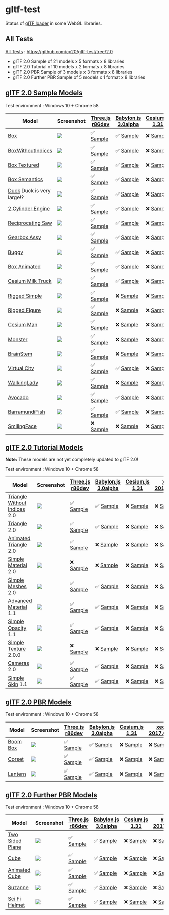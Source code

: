 # gltf-test

Status of [glTF loader](https://github.com/KhronosGroup/glTF#webgl-engines) in some WebGL libraries.

## All Tests

[All Tests]( https://cdn.rawgit.com/cx20/gltf-test/6d07bc3e2ba3a545c186029aae483be7dfcf31e2/index.html ) : https://github.com/cx20/gltf-test/tree/2.0
- glTF 2.0 Sample of 21 models x 5 formats x 8 libraries
- glTF 2.0 Tutorial of 10 models x 2 formats x 8 libraries
- glTF 2.0 PBR Sample of 3 models x 3 formats x 8 libraries
- glTF 2.0 Further PBR Sample of 5 models x 1 format x 8 libraries

## [glTF 2.0 Sample Models](https://github.com/lasalvavida/glTF-Sample-Models/tree/2.0/2.0)

Test environment : Windows 10 + Chrome 58

|Model                                               |Screenshot                                                    |[Three.js r86dev](https://github.com/mrdoob/three.js/tree/dev/examples/js/loaders/GLTF2Loader.js)                                                                           |[Babylon.js 3.0alpha](https://github.com/BabylonJS/Babylon.js/tree/master/loaders/src/glTF)                                                                                                     |[Cesium.js 1.31](https://github.com/AnalyticalGraphicsInc/cesium/)                                                                                             |[xeogl 2017.04.24](https://github.com/xeolabs/xeogl/tree/master/src/models/gltf)                                                                                             |[GLBoost r2dev](https://github.com/emadurandal/GLBoost/blob/master/src/js/middle_level/loader/GLTFLoader.js)                                                                     |[Grimoire.js 2017.04.27](https://github.com/GrimoireGL/grimoirejs-gltf)                                                                                                             |
|----------------------------------------------------|--------------------------------------------------------------|----------------------------------------------------------------------------------------------------------------------------------------------------------------------------|------------------------------------------------------------------------------------------------------------------------------------------------------------------------------------------------|---------------------------------------------------------------------------------------------------------------------------------------------------------------|-----------------------------------------------------------------------------------------------------------------------------------------------------------------------------|---------------------------------------------------------------------------------------------------------------------------------------------------------------------------------|------------------------------------------------------------------------------------------------------------------------------------------------------------------------------------|
|[Box](sampleModels/Box)                             |![](sampleModels/Box/screenshot/screenshot.png)               |:white_check_mark: [Sample](https://cdn.rawgit.com/cx20/gltf-test/6d07bc3e2ba3a545c186029aae483be7dfcf31e2/examples/threejs/index.html?model=Box&scale=1)                   |:white_check_mark: [Sample](https://cdn.rawgit.com/cx20/gltf-test/6d07bc3e2ba3a545c186029aae483be7dfcf31e2/examples/babylonjs/index.html?model=Box&scale=1)                                     |:x: [Sample](https://cdn.rawgit.com/cx20/gltf-test/6d07bc3e2ba3a545c186029aae483be7dfcf31e2/examples/cesium/index.html?model=Box)               |:x: [Sample](https://cdn.rawgit.com/cx20/gltf-test/6d07bc3e2ba3a545c186029aae483be7dfcf31e2/examples/xeogl/index.html?model=Box&scale=1)                                                    |:x: [Sample](https://cdn.rawgit.com/cx20/gltf-test/6d07bc3e2ba3a545c186029aae483be7dfcf31e2/examples/glboost/index.html?model=Box&scale=1)                                       |:x: [Sample](https://cdn.rawgit.com/cx20/gltf-test/6d07bc3e2ba3a545c186029aae483be7dfcf31e2/examples/grimoiregl/index.html?model=Box&scale=1)                                       |
|[BoxWithoutIndices](sampleModels/BoxWithoutIndices) |![](sampleModels/BoxWithoutIndices/screenshot/screenshot.png) |:white_check_mark: [Sample](https://cdn.rawgit.com/cx20/gltf-test/6d07bc3e2ba3a545c186029aae483be7dfcf31e2/examples/threejs/index.html?model=BoxWithoutIndices&scale=1)     |:white_check_mark: [Sample](https://cdn.rawgit.com/cx20/gltf-test/6d07bc3e2ba3a545c186029aae483be7dfcf31e2/examples/babylonjs/index.html?model=BoxWithoutIndices&scale=1)                       |:x: [Sample](https://cdn.rawgit.com/cx20/gltf-test/6d07bc3e2ba3a545c186029aae483be7dfcf31e2/examples/cesium/index.html?model=BoxWithoutIndices) |:x: [Sample](https://cdn.rawgit.com/cx20/gltf-test/6d07bc3e2ba3a545c186029aae483be7dfcf31e2/examples/xeogl/index.html?model=BoxWithoutIndices&scale=1)                                      |:x: [Sample](https://cdn.rawgit.com/cx20/gltf-test/6d07bc3e2ba3a545c186029aae483be7dfcf31e2/examples/glboost/index.html?model=BoxWithoutIndices&scale=1)                         |:x: [Sample](https://cdn.rawgit.com/cx20/gltf-test/6d07bc3e2ba3a545c186029aae483be7dfcf31e2/examples/grimoiregl/index.html?model=BoxWithoutIndices&scale=1)                         |
|[Box Textured](sampleModels/BoxTextured)            |![](sampleModels/BoxTextured/screenshot/screenshot.png)       |:white_check_mark: [Sample](https://cdn.rawgit.com/cx20/gltf-test/6d07bc3e2ba3a545c186029aae483be7dfcf31e2/examples/threejs/index.html?model=BoxTextured&scale=1)           |:white_check_mark: [Sample](https://cdn.rawgit.com/cx20/gltf-test/6d07bc3e2ba3a545c186029aae483be7dfcf31e2/examples/babylonjs/index.html?model=BoxTextured&scale=1)                             |:x: [Sample](https://cdn.rawgit.com/cx20/gltf-test/6d07bc3e2ba3a545c186029aae483be7dfcf31e2/examples/cesium/index.html?model=BoxTextured)       |:x: [Sample](https://cdn.rawgit.com/cx20/gltf-test/6d07bc3e2ba3a545c186029aae483be7dfcf31e2/examples/xeogl/index.html?model=BoxTextured&scale=1)                                            |:x: [Sample](https://cdn.rawgit.com/cx20/gltf-test/6d07bc3e2ba3a545c186029aae483be7dfcf31e2/examples/glboost/index.html?model=BoxTextured&scale=1)                               |:white_check_mark: [Sample](https://cdn.rawgit.com/cx20/gltf-test/6d07bc3e2ba3a545c186029aae483be7dfcf31e2/examples/grimoiregl/index.html?model=BoxTextured&scale=1)                |
|[Box Semantics](sampleModels/BoxSemantics)          |![](sampleModels/BoxSemantics/screenshot/screenshot.png)      |:white_check_mark: [Sample](https://cdn.rawgit.com/cx20/gltf-test/6d07bc3e2ba3a545c186029aae483be7dfcf31e2/examples/threejs/index.html?model=BoxSemantics&scale=1)          |:white_check_mark: [Sample](https://cdn.rawgit.com/cx20/gltf-test/6d07bc3e2ba3a545c186029aae483be7dfcf31e2/examples/babylonjs/index.html?model=BoxSemantics&scale=1)                            |:x: [Sample](https://cdn.rawgit.com/cx20/gltf-test/6d07bc3e2ba3a545c186029aae483be7dfcf31e2/examples/cesium/index.html?model=BoxSemantics)      |:x: [Sample](https://cdn.rawgit.com/cx20/gltf-test/6d07bc3e2ba3a545c186029aae483be7dfcf31e2/examples/xeogl/index.html?model=BoxSemantics&scale=1)                                           |:x: [Sample](https://cdn.rawgit.com/cx20/gltf-test/6d07bc3e2ba3a545c186029aae483be7dfcf31e2/examples/glboost/index.html?model=BoxSemantics&scale=1)                              |:white_check_mark: [Sample](https://cdn.rawgit.com/cx20/gltf-test/6d07bc3e2ba3a545c186029aae483be7dfcf31e2/examples/grimoiregl/index.html?model=BoxSemantics&scale=1)               |
|[Duck](sampleModels/Duck) Duck is very large!?      |![](sampleModels/Duck/screenshot/screenshot.png)              |:white_check_mark: [Sample](https://cdn.rawgit.com/cx20/gltf-test/6d07bc3e2ba3a545c186029aae483be7dfcf31e2/examples/threejs/index.html?model=Duck&scale=1)                  |:white_check_mark: [Sample](https://cdn.rawgit.com/cx20/gltf-test/6d07bc3e2ba3a545c186029aae483be7dfcf31e2/examples/babylonjs/index.html?model=Duck&scale=1)                                    |:x: [Sample](https://cdn.rawgit.com/cx20/gltf-test/6d07bc3e2ba3a545c186029aae483be7dfcf31e2/examples/cesium/index.html?model=Duck)              |:x: [Sample](https://cdn.rawgit.com/cx20/gltf-test/6d07bc3e2ba3a545c186029aae483be7dfcf31e2/examples/xeogl/index.html?model=Duck&scale=1)                                                   |:x: [Sample](https://cdn.rawgit.com/cx20/gltf-test/6d07bc3e2ba3a545c186029aae483be7dfcf31e2/examples/glboost/index.html?model=Duck&scale=1)                                      |:white_check_mark: [Sample](https://cdn.rawgit.com/cx20/gltf-test/6d07bc3e2ba3a545c186029aae483be7dfcf31e2/examples/grimoiregl/index.html?model=Duck&scale=1)                       |
|[2 Cylinder Engine](sampleModels/2CylinderEngine)   |![](sampleModels/2CylinderEngine/screenshot/screenshot.png)   |:white_check_mark: [Sample](https://cdn.rawgit.com/cx20/gltf-test/6d07bc3e2ba3a545c186029aae483be7dfcf31e2/examples/threejs/index.html?model=2CylinderEngine&scale=0.005)   |:white_check_mark: [Sample](https://cdn.rawgit.com/cx20/gltf-test/6d07bc3e2ba3a545c186029aae483be7dfcf31e2/examples/babylonjs/index.html?model=2CylinderEngine&scale=0.005)                     |:x: [Sample](https://cdn.rawgit.com/cx20/gltf-test/6d07bc3e2ba3a545c186029aae483be7dfcf31e2/examples/cesium/index.html?model=2CylinderEngine)   |:x: [Sample](https://cdn.rawgit.com/cx20/gltf-test/6d07bc3e2ba3a545c186029aae483be7dfcf31e2/examples/xeogl/index.html?model=2CylinderEngine&scale=0.005)                                    |:x: [Sample](https://cdn.rawgit.com/cx20/gltf-test/6d07bc3e2ba3a545c186029aae483be7dfcf31e2/examples/glboost/index.html?model=2CylinderEngine&scale=0.005)                       |:x: [Sample](https://cdn.rawgit.com/cx20/gltf-test/6d07bc3e2ba3a545c186029aae483be7dfcf31e2/examples/grimoiregl/index.html?model=2CylinderEngine&scale=0.005)                       |
|[Reciprocating Saw](sampleModels/ReciprocatingSaw)  |![](sampleModels/ReciprocatingSaw/screenshot/screenshot.png)  |:white_check_mark: [Sample](https://cdn.rawgit.com/cx20/gltf-test/6d07bc3e2ba3a545c186029aae483be7dfcf31e2/examples/threejs/index.html?model=ReciprocatingSaw&scale=0.01)   |:white_check_mark: [Sample](https://cdn.rawgit.com/cx20/gltf-test/6d07bc3e2ba3a545c186029aae483be7dfcf31e2/examples/babylonjs/index.html?model=ReciprocatingSaw&scale=0.01)                     |:x: [Sample](https://cdn.rawgit.com/cx20/gltf-test/6d07bc3e2ba3a545c186029aae483be7dfcf31e2/examples/cesium/index.html?model=ReciprocatingSaw)  |:x: [Sample](https://cdn.rawgit.com/cx20/gltf-test/6d07bc3e2ba3a545c186029aae483be7dfcf31e2/examples/xeogl/index.html?model=ReciprocatingSaw&scale=0.01)                                    |:x: [Sample](https://cdn.rawgit.com/cx20/gltf-test/6d07bc3e2ba3a545c186029aae483be7dfcf31e2/examples/glboost/index.html?model=ReciprocatingSaw&scale=0.01)                       |:x: [Sample](https://cdn.rawgit.com/cx20/gltf-test/6d07bc3e2ba3a545c186029aae483be7dfcf31e2/examples/grimoiregl/index.html?model=ReciprocatingSaw&scale=0.01)                       |
|[Gearbox Assy](sampleModels/GearboxAssy)            |![](sampleModels/GearboxAssy/screenshot/screenshot.png)       |:white_check_mark: [Sample](https://cdn.rawgit.com/cx20/gltf-test/6d07bc3e2ba3a545c186029aae483be7dfcf31e2/examples/threejs/index.html?model=GearboxAssy&scale=1)           |:white_check_mark: [Sample](https://cdn.rawgit.com/cx20/gltf-test/6d07bc3e2ba3a545c186029aae483be7dfcf31e2/examples/babylonjs/index.html?model=GearboxAssy&scale=1)                             |:x: [Sample](https://cdn.rawgit.com/cx20/gltf-test/6d07bc3e2ba3a545c186029aae483be7dfcf31e2/examples/cesium/index.html?model=GearboxAssy)       |:x: [Sample](https://cdn.rawgit.com/cx20/gltf-test/6d07bc3e2ba3a545c186029aae483be7dfcf31e2/examples/xeogl/index.html?model=GearboxAssy&scale=1)                                            |:x: [Sample](https://cdn.rawgit.com/cx20/gltf-test/6d07bc3e2ba3a545c186029aae483be7dfcf31e2/examples/glboost/index.html?model=GearboxAssy&scale=1)                               |:x: [Sample](https://cdn.rawgit.com/cx20/gltf-test/6d07bc3e2ba3a545c186029aae483be7dfcf31e2/examples/grimoiregl/index.html?model=GearboxAssy&scale=1)                               |
|[Buggy](sampleModels/Buggy)                         |![](sampleModels/Buggy/screenshot/screenshot.png)             |:white_check_mark: [Sample](https://cdn.rawgit.com/cx20/gltf-test/6d07bc3e2ba3a545c186029aae483be7dfcf31e2/examples/threejs/index.html?model=Buggy&scale=0.02)              |:white_check_mark: [Sample](https://cdn.rawgit.com/cx20/gltf-test/6d07bc3e2ba3a545c186029aae483be7dfcf31e2/examples/babylonjs/index.html?model=Buggy&scale=0.02)                                |:x: [Sample](https://cdn.rawgit.com/cx20/gltf-test/6d07bc3e2ba3a545c186029aae483be7dfcf31e2/examples/cesium/index.html?model=Buggy)             |:x: [Sample](https://cdn.rawgit.com/cx20/gltf-test/6d07bc3e2ba3a545c186029aae483be7dfcf31e2/examples/xeogl/index.html?model=Buggy&scale=0.02)                                               |:x: [Sample](https://cdn.rawgit.com/cx20/gltf-test/6d07bc3e2ba3a545c186029aae483be7dfcf31e2/examples/glboost/index.html?model=Buggy&scale=0.02)                                  |:x: [Sample](https://cdn.rawgit.com/cx20/gltf-test/6d07bc3e2ba3a545c186029aae483be7dfcf31e2/examples/grimoiregl/index.html?model=Buggy&scale=0.02)                                  |
|[Box Animated](sampleModels/BoxAnimated)            |![](sampleModels/BoxAnimated/screenshot/screenshot.gif)       |:white_check_mark: [Sample](https://cdn.rawgit.com/cx20/gltf-test/6d07bc3e2ba3a545c186029aae483be7dfcf31e2/examples/threejs/index.html?model=BoxAnimated&scale=0.5)         |:white_check_mark: [Sample](https://cdn.rawgit.com/cx20/gltf-test/6d07bc3e2ba3a545c186029aae483be7dfcf31e2/examples/babylonjs/index.html?model=BoxAnimated&scale=0.5)                           |:x: [Sample](https://cdn.rawgit.com/cx20/gltf-test/6d07bc3e2ba3a545c186029aae483be7dfcf31e2/examples/cesium/index.html?model=BoxAnimated)                      |:x: [Sample](https://cdn.rawgit.com/cx20/gltf-test/6d07bc3e2ba3a545c186029aae483be7dfcf31e2/examples/xeogl/index.html?model=BoxAnimated&scale=0.5)                           |:x: [Sample](https://cdn.rawgit.com/cx20/gltf-test/6d07bc3e2ba3a545c186029aae483be7dfcf31e2/examples/glboost/index.html?model=BoxAnimated&scale=0.5)                             |:x: [Sample](https://cdn.rawgit.com/cx20/gltf-test/6d07bc3e2ba3a545c186029aae483be7dfcf31e2/examples/grimoiregl/index.html?model=BoxAnimated&scale=0.5)                             |
|[Cesium Milk Truck](sampleModels/CesiumMilkTruck)   |![](sampleModels/CesiumMilkTruck/screenshot/screenshot.gif)   |:white_check_mark: [Sample](https://cdn.rawgit.com/cx20/gltf-test/6d07bc3e2ba3a545c186029aae483be7dfcf31e2/examples/threejs/index.html?model=CesiumMilkTruck&scale=0.5)     |:white_check_mark: [Sample](https://cdn.rawgit.com/cx20/gltf-test/6d07bc3e2ba3a545c186029aae483be7dfcf31e2/examples/babylonjs/index.html?model=CesiumMilkTruck&scale=0.5)                       |:x: [Sample](https://cdn.rawgit.com/cx20/gltf-test/6d07bc3e2ba3a545c186029aae483be7dfcf31e2/examples/cesium/index.html?model=CesiumMilkTruck)                  |:x: [Sample](https://cdn.rawgit.com/cx20/gltf-test/6d07bc3e2ba3a545c186029aae483be7dfcf31e2/examples/xeogl/index.html?model=CesiumMilkTruck&scale=0.5)                       |:x: [Sample](https://cdn.rawgit.com/cx20/gltf-test/6d07bc3e2ba3a545c186029aae483be7dfcf31e2/examples/glboost/index.html?model=CesiumMilkTruck&scale=0.5)                         |:x: [Sample](https://cdn.rawgit.com/cx20/gltf-test/6d07bc3e2ba3a545c186029aae483be7dfcf31e2/examples/grimoiregl/index.html?model=CesiumMilkTruck&scale=0.5)                         |
|[Rigged Simple](sampleModels/RiggedSimple)          |![](sampleModels/RiggedSimple/screenshot/screenshot.gif)      |:white_check_mark: [Sample](https://cdn.rawgit.com/cx20/gltf-test/6d07bc3e2ba3a545c186029aae483be7dfcf31e2/examples/threejs/index.html?model=RiggedSimple&scale=0.2)        |:x: [Sample](https://cdn.rawgit.com/cx20/gltf-test/6d07bc3e2ba3a545c186029aae483be7dfcf31e2/examples/babylonjs/index.html?model=RiggedSimple&scale=0.2)                                         |:x: [Sample](https://cdn.rawgit.com/cx20/gltf-test/6d07bc3e2ba3a545c186029aae483be7dfcf31e2/examples/cesium/index.html?model=RiggedSimple)                     |:x: [Sample](https://cdn.rawgit.com/cx20/gltf-test/6d07bc3e2ba3a545c186029aae483be7dfcf31e2/examples/xeogl/index.html?model=RiggedSimple&scale=0.2)                          |:x: [Sample](https://cdn.rawgit.com/cx20/gltf-test/6d07bc3e2ba3a545c186029aae483be7dfcf31e2/examples/glboost/index.html?model=RiggedSimple&scale=0.2)                            |:x: [Sample](https://cdn.rawgit.com/cx20/gltf-test/6d07bc3e2ba3a545c186029aae483be7dfcf31e2/examples/grimoiregl/index.html?model=RiggedSimple&scale=0.2)                            |
|[Rigged Figure](sampleModels/RiggedFigure)          |![](sampleModels/RiggedFigure/screenshot/screenshot.gif)      |:white_check_mark: [Sample](https://cdn.rawgit.com/cx20/gltf-test/6d07bc3e2ba3a545c186029aae483be7dfcf31e2/examples/threejs/index.html?model=RiggedFigure&scale=1)          |:x: [Sample](https://cdn.rawgit.com/cx20/gltf-test/6d07bc3e2ba3a545c186029aae483be7dfcf31e2/examples/babylonjs/index.html?model=RiggedFigure&scale=1)                                           |:x: [Sample](https://cdn.rawgit.com/cx20/gltf-test/6d07bc3e2ba3a545c186029aae483be7dfcf31e2/examples/cesium/index.html?model=RiggedFigure)                     |:x: [Sample](https://cdn.rawgit.com/cx20/gltf-test/6d07bc3e2ba3a545c186029aae483be7dfcf31e2/examples/xeogl/index.html?model=RiggedFigure&scale=1)                            |:x: [Sample](https://cdn.rawgit.com/cx20/gltf-test/6d07bc3e2ba3a545c186029aae483be7dfcf31e2/examples/glboost/index.html?model=RiggedFigure&scale=1)                              |:x: [Sample](https://cdn.rawgit.com/cx20/gltf-test/6d07bc3e2ba3a545c186029aae483be7dfcf31e2/examples/grimoiregl/index.html?model=RiggedFigure&scale=1)                              |
|[Cesium Man](sampleModels/CesiumMan)                |![](sampleModels/CesiumMan/screenshot/screenshot.gif)         |:white_check_mark: [Sample](https://cdn.rawgit.com/cx20/gltf-test/6d07bc3e2ba3a545c186029aae483be7dfcf31e2/examples/threejs/index.html?model=CesiumMan&scale=1)             |:x: [Sample](https://cdn.rawgit.com/cx20/gltf-test/6d07bc3e2ba3a545c186029aae483be7dfcf31e2/examples/babylonjs/index.html?model=CesiumMan&scale=1)                                              |:x: [Sample](https://cdn.rawgit.com/cx20/gltf-test/6d07bc3e2ba3a545c186029aae483be7dfcf31e2/examples/cesium/index.html?model=CesiumMan)                        |:x: [Sample](https://cdn.rawgit.com/cx20/gltf-test/6d07bc3e2ba3a545c186029aae483be7dfcf31e2/examples/xeogl/index.html?model=CesiumMan&scale=1)                               |:x: [Sample](https://cdn.rawgit.com/cx20/gltf-test/6d07bc3e2ba3a545c186029aae483be7dfcf31e2/examples/glboost/index.html?model=CesiumMan&scale=1)                                 |:x: [Sample](https://cdn.rawgit.com/cx20/gltf-test/6d07bc3e2ba3a545c186029aae483be7dfcf31e2/examples/grimoiregl/index.html?model=CesiumMan&scale=1)                                 |
|[Monster](sampleModels/Monster)                     |![](sampleModels/Monster/screenshot/screenshot.gif)           |:white_check_mark: [Sample](https://cdn.rawgit.com/cx20/gltf-test/6d07bc3e2ba3a545c186029aae483be7dfcf31e2/examples/threejs/index.html?model=Monster&scale=0.05)            |:x: [Sample](https://cdn.rawgit.com/cx20/gltf-test/6d07bc3e2ba3a545c186029aae483be7dfcf31e2/examples/babylonjs/index.html?model=Monster&scale=0.05)                                             |:x: [Sample](https://cdn.rawgit.com/cx20/gltf-test/6d07bc3e2ba3a545c186029aae483be7dfcf31e2/examples/cesium/index.html?model=Monster)                          |:x: [Sample](https://cdn.rawgit.com/cx20/gltf-test/6d07bc3e2ba3a545c186029aae483be7dfcf31e2/examples/xeogl/index.html?model=Monster&scale=0.05)                              |:x: [Sample](https://cdn.rawgit.com/cx20/gltf-test/6d07bc3e2ba3a545c186029aae483be7dfcf31e2/examples/glboost/index.html?model=Monster&scale=0.05)                                |:x: [Sample](https://cdn.rawgit.com/cx20/gltf-test/6d07bc3e2ba3a545c186029aae483be7dfcf31e2/examples/grimoiregl/index.html?model=Monster&scale=0.05)                                |
|[BrainStem](sampleModels/BrainStem)                 |![](sampleModels/BrainStem/screenshot/screenshot.gif)         |:white_check_mark: [Sample](https://cdn.rawgit.com/cx20/gltf-test/6d07bc3e2ba3a545c186029aae483be7dfcf31e2/examples/threejs/index.html?model=BrainStem&scale=1)             |:x: [Sample](https://cdn.rawgit.com/cx20/gltf-test/6d07bc3e2ba3a545c186029aae483be7dfcf31e2/examples/babylonjs/index.html?model=BrainStem&scale=1)                                              |:x: [Sample](https://cdn.rawgit.com/cx20/gltf-test/6d07bc3e2ba3a545c186029aae483be7dfcf31e2/examples/cesium/index.html?model=BrainStem)                        |:x: [Sample](https://cdn.rawgit.com/cx20/gltf-test/6d07bc3e2ba3a545c186029aae483be7dfcf31e2/examples/xeogl/index.html?model=BrainStem&scale=1)                               |:x: [Sample](https://cdn.rawgit.com/cx20/gltf-test/6d07bc3e2ba3a545c186029aae483be7dfcf31e2/examples/glboost/index.html?model=BrainStem&scale=1)                                 |:x: [Sample](https://cdn.rawgit.com/cx20/gltf-test/6d07bc3e2ba3a545c186029aae483be7dfcf31e2/examples/grimoiregl/index.html?model=BrainStem&scale=1)                                 |
|[Virtual City](sampleModels/VC)                     |![](sampleModels/VC/screenshot/screenshot.gif)                |:white_check_mark: [Sample](https://cdn.rawgit.com/cx20/gltf-test/6d07bc3e2ba3a545c186029aae483be7dfcf31e2/examples/threejs/index.html?model=VC&scale=0.2)                  |:white_check_mark: [Sample](https://cdn.rawgit.com/cx20/gltf-test/6d07bc3e2ba3a545c186029aae483be7dfcf31e2/examples/babylonjs/index.html?model=VC&scale=0.2)                                    |:x: [Sample](https://cdn.rawgit.com/cx20/gltf-test/6d07bc3e2ba3a545c186029aae483be7dfcf31e2/examples/cesium/index.html?model=VC)                               |:x: [Sample](https://cdn.rawgit.com/cx20/gltf-test/6d07bc3e2ba3a545c186029aae483be7dfcf31e2/examples/xeogl/index.html?model=VC&scale=0.2)                                    |:x: [Sample](https://cdn.rawgit.com/cx20/gltf-test/6d07bc3e2ba3a545c186029aae483be7dfcf31e2/examples/glboost/index.html?model=VC&scale=0.2)                                      |:x: [Sample](https://cdn.rawgit.com/cx20/gltf-test/6d07bc3e2ba3a545c186029aae483be7dfcf31e2/examples/grimoiregl/index.html?model=VC&scale=0.2)                                      |
|[WalkingLady](sampleModels/WalkingLady)             |![](sampleModels/WalkingLady/screenshot/screenshot.gif)       |:white_check_mark: [Sample](https://cdn.rawgit.com/cx20/gltf-test/6d07bc3e2ba3a545c186029aae483be7dfcf31e2/examples/threejs/index.html?model=WalkingLady&scale=1)           |:x: [Sample](https://cdn.rawgit.com/cx20/gltf-test/6d07bc3e2ba3a545c186029aae483be7dfcf31e2/examples/babylonjs/index.html?model=WalkingLady&scale=1)                                            |:x: [Sample](https://cdn.rawgit.com/cx20/gltf-test/6d07bc3e2ba3a545c186029aae483be7dfcf31e2/examples/cesium/index.html?model=WalkingLady)                      |:x: [Sample](https://cdn.rawgit.com/cx20/gltf-test/6d07bc3e2ba3a545c186029aae483be7dfcf31e2/examples/xeogl/index.html?model=WalkingLady&scale=1)                             |:x: [Sample](https://cdn.rawgit.com/cx20/gltf-test/6d07bc3e2ba3a545c186029aae483be7dfcf31e2/examples/glboost/index.html?model=WalkingLady&scale=1)                               |:x: [Sample](https://cdn.rawgit.com/cx20/gltf-test/6d07bc3e2ba3a545c186029aae483be7dfcf31e2/examples/grimoiregl/index.html?model=WalkingLady&scale=1)                               |
|[Avocado](sampleModels/Avocado)                     |![](sampleModels/Avocado/screenshot/screenshot.png)           |:white_check_mark: [Sample](https://cdn.rawgit.com/cx20/gltf-test/6d07bc3e2ba3a545c186029aae483be7dfcf31e2/examples/threejs/index.html?model=Avocado&scale=0.5)             |:white_check_mark: [Sample](https://cdn.rawgit.com/cx20/gltf-test/6d07bc3e2ba3a545c186029aae483be7dfcf31e2/examples/babylonjs/index.html?model=Avocado&scale=0.5)                               |:x: [Sample](https://cdn.rawgit.com/cx20/gltf-test/6d07bc3e2ba3a545c186029aae483be7dfcf31e2/examples/cesium/index.html?model=Avocado)           |:x: [Sample](https://cdn.rawgit.com/cx20/gltf-test/6d07bc3e2ba3a545c186029aae483be7dfcf31e2/examples/xeogl/index.html?model=Avocado&scale=0.5)                                              |:x: [Sample](https://cdn.rawgit.com/cx20/gltf-test/6d07bc3e2ba3a545c186029aae483be7dfcf31e2/examples/glboost/index.html?model=Avocado&scale=0.5)                                 |:white_check_mark: [Sample](https://cdn.rawgit.com/cx20/gltf-test/6d07bc3e2ba3a545c186029aae483be7dfcf31e2/examples/grimoiregl/index.html?model=Avocado&scale=0.5)                  |
|[BarramundiFish](sampleModels/BarramundiFish)       |![](sampleModels/BarramundiFish/screenshot/screenshot.png)    |:white_check_mark: [Sample](https://cdn.rawgit.com/cx20/gltf-test/6d07bc3e2ba3a545c186029aae483be7dfcf31e2/examples/threejs/index.html?model=BarramundiFish&scale=0.05)     |:white_check_mark: [Sample](https://cdn.rawgit.com/cx20/gltf-test/6d07bc3e2ba3a545c186029aae483be7dfcf31e2/examples/babylonjs/index.html?model=BarramundiFish&scale=0.05)                       |:x: [Sample](https://cdn.rawgit.com/cx20/gltf-test/6d07bc3e2ba3a545c186029aae483be7dfcf31e2/examples/cesium/index.html?model=BarramundiFish)    |:x: [Sample](https://cdn.rawgit.com/cx20/gltf-test/6d07bc3e2ba3a545c186029aae483be7dfcf31e2/examples/xeogl/index.html?model=BarramundiFish&scale=0.05)                                      |:x: [Sample](https://cdn.rawgit.com/cx20/gltf-test/6d07bc3e2ba3a545c186029aae483be7dfcf31e2/examples/glboost/index.html?model=BarramundiFish&scale=0.05)                         |:white_check_mark: [Sample](https://cdn.rawgit.com/cx20/gltf-test/6d07bc3e2ba3a545c186029aae483be7dfcf31e2/examples/grimoiregl/index.html?model=BarramundiFish&scale=0.05)          |
|[SmilingFace](sampleModels/SmilingFace)             |![](sampleModels/SmilingFace/screenshot/screenshot.png)       |:x: [Sample](https://cdn.rawgit.com/cx20/gltf-test/6d07bc3e2ba3a545c186029aae483be7dfcf31e2/examples/threejs/index.html?model=SmilingFace&scale=1.0)                        |:x: [Sample](https://cdn.rawgit.com/cx20/gltf-test/6d07bc3e2ba3a545c186029aae483be7dfcf31e2/examples/babylonjs/index.html?model=SmilingFace&scale=1.0)                                          |:x: [Sample](https://cdn.rawgit.com/cx20/gltf-test/6d07bc3e2ba3a545c186029aae483be7dfcf31e2/examples/cesium/index.html?model=SmilingFace)       |:x: [Sample](https://cdn.rawgit.com/cx20/gltf-test/6d07bc3e2ba3a545c186029aae483be7dfcf31e2/examples/xeogl/index.html?model=SmilingFace&scale=1.0)                                          |:x: [Sample](https://cdn.rawgit.com/cx20/gltf-test/6d07bc3e2ba3a545c186029aae483be7dfcf31e2/examples/glboost/index.html?model=SmilingFace&scale=1.0)                             |:white_check_mark: [Sample](https://cdn.rawgit.com/cx20/gltf-test/6d07bc3e2ba3a545c186029aae483be7dfcf31e2/examples/grimoiregl/index.html?model=SmilingFace&scale=1.0)              |

## [glTF 2.0 Tutorial Models](https://github.com/javagl/gltfTutorialModels/tree/2.0)

**Note:** These models are not yet completely updated to glTF 2.0!

Test environment : Windows 10 + Chrome 58

|Model                                                                 |Screenshot                                                          |[Three.js r86dev](https://github.com/mrdoob/three.js/tree/dev/examples/js/loaders/GLTF2Loader.js)                                                                                                             |[Babylon.js 3.0alpha](https://github.com/BabylonJS/Babylon.js/tree/master/loaders/src/glTF)                                                                                                                           |[Cesium.js 1.31](https://github.com/AnalyticalGraphicsInc/cesium/)                                                                                                                                      |[xeogl 2017.04.24](https://github.com/xeolabs/xeogl/tree/master/src/models/gltf)                                                                                                             |[GLBoost r2dev](https://github.com/emadurandal/GLBoost/blob/master/src/js/middle_level/loader/GLTFLoader.js)                                                                                                  |[Grimoire.js 2017.04.27](https://github.com/GrimoireGL/grimoirejs-gltf)                                                                                                                           |
|----------------------------------------------------------------------|--------------------------------------------------------------------|--------------------------------------------------------------------------------------------------------------------------------------------------------------------------------------------------------------|----------------------------------------------------------------------------------------------------------------------------------------------------------------------------------------------------------------------|--------------------------------------------------------------------------------------------------------------------------------------------------------------------------------------------------------|---------------------------------------------------------------------------------------------------------------------------------------------------------------------------------------------|--------------------------------------------------------------------------------------------------------------------------------------------------------------------------------------------------------------|--------------------------------------------------------------------------------------------------------------------------------------------------------------------------------------------------|
|[Triangle Without Indices](tutorialModels/TriangleWithoutIndices) 2.0 |![](tutorialModels/TriangleWithoutIndices/screenshot/screenshot.png)|:white_check_mark: [Sample](https://cdn.rawgit.com/cx20/gltf-test/6d07bc3e2ba3a545c186029aae483be7dfcf31e2/examples/threejs/index.html?category=tutorialModels&model=TriangleWithoutIndices&scale=1&type=glTF)|:white_check_mark: [Sample](https://cdn.rawgit.com/cx20/gltf-test/6d07bc3e2ba3a545c186029aae483be7dfcf31e2/examples/babylonjs/index.html?category=tutorialModels&model=TriangleWithoutIndices&scale=1&type=glTF)      |:x: [Sample](https://cdn.rawgit.com/cx20/gltf-test/6d07bc3e2ba3a545c186029aae483be7dfcf31e2/examples/cesium/index.html?category=tutorialModels&model=TriangleWithoutIndices&scale=1&type=glTF)          |:x: [Sample](https://cdn.rawgit.com/cx20/gltf-test/6d07bc3e2ba3a545c186029aae483be7dfcf31e2/examples/xeogl/index.html?category=tutorialModels&model=TriangleWithoutIndices&scale=1&type=glTF)|:x: [Sample](https://cdn.rawgit.com/cx20/gltf-test/6d07bc3e2ba3a545c186029aae483be7dfcf31e2/examples/glboost/index.html?category=tutorialModels&model=TriangleWithoutIndices&scale=1&type=glTF)               |:x: [Sample](https://cdn.rawgit.com/cx20/gltf-test/6d07bc3e2ba3a545c186029aae483be7dfcf31e2/examples/grimoiregl/index.html?category=tutorialModels&model=TriangleWithoutIndices&scale=1&type=glTF)|
|[Triangle](tutorialModels/Triangle) 2.0                               |![](tutorialModels/Triangle/screenshot/screenshot.png)              |:white_check_mark: [Sample](https://cdn.rawgit.com/cx20/gltf-test/6d07bc3e2ba3a545c186029aae483be7dfcf31e2/examples/threejs/index.html?category=tutorialModels&model=Triangle&scale=1&type=glTF)              |:white_check_mark: [Sample](https://cdn.rawgit.com/cx20/gltf-test/6d07bc3e2ba3a545c186029aae483be7dfcf31e2/examples/babylonjs/index.html?category=tutorialModels&model=Triangle&scale=1&type=glTF)                    |:x: [Sample](https://cdn.rawgit.com/cx20/gltf-test/6d07bc3e2ba3a545c186029aae483be7dfcf31e2/examples/cesium/index.html?category=tutorialModels&model=Triangle&scale=1&type=glTF)                        |:x: [Sample](https://cdn.rawgit.com/cx20/gltf-test/6d07bc3e2ba3a545c186029aae483be7dfcf31e2/examples/xeogl/index.html?category=tutorialModels&model=Triangle&scale=1&type=glTF)              |:x: [Sample](https://cdn.rawgit.com/cx20/gltf-test/6d07bc3e2ba3a545c186029aae483be7dfcf31e2/examples/glboost/index.html?category=tutorialModels&model=Triangle&scale=1&type=glTF)                             |:x: [Sample](https://cdn.rawgit.com/cx20/gltf-test/6d07bc3e2ba3a545c186029aae483be7dfcf31e2/examples/grimoiregl/index.html?category=tutorialModels&model=Triangle&scale=1&type=glTF)              |
|[Animated Triangle](tutorialModels/AnimatedTriangle) 2.0              |![](tutorialModels/AnimatedTriangle/screenshot/screenshot.gif)      |:white_check_mark: [Sample](https://cdn.rawgit.com/cx20/gltf-test/6d07bc3e2ba3a545c186029aae483be7dfcf31e2/examples/threejs/index.html?category=tutorialModels&model=AnimatedTriangle&scale=1&type=glTF)      |:x: [Sample](https://cdn.rawgit.com/cx20/gltf-test/6d07bc3e2ba3a545c186029aae483be7dfcf31e2/examples/babylonjs/index.html?category=tutorialModels&model=AnimatedTriangle&scale=1&type=glTF)                           |:x: [Sample](https://cdn.rawgit.com/cx20/gltf-test/6d07bc3e2ba3a545c186029aae483be7dfcf31e2/examples/cesium/index.html?category=tutorialModels&model=AnimatedTriangle&scale=1&type=glTF)                |:x: [Sample](https://cdn.rawgit.com/cx20/gltf-test/6d07bc3e2ba3a545c186029aae483be7dfcf31e2/examples/xeogl/index.html?category=tutorialModels&model=AnimatedTriangle&scale=1&type=glTF)      |:x: [Sample](https://cdn.rawgit.com/cx20/gltf-test/6d07bc3e2ba3a545c186029aae483be7dfcf31e2/examples/glboost/index.html?category=tutorialModels&model=AnimatedTriangle&scale=1&type=glTF)                     |:x: [Sample](https://cdn.rawgit.com/cx20/gltf-test/6d07bc3e2ba3a545c186029aae483be7dfcf31e2/examples/grimoiregl/index.html?category=tutorialModels&model=AnimatedTriangle&scale=1&type=glTF)      |
|[Simple Material](tutorialModels/SimpleMaterial) 2.0                  |![](tutorialModels/SimpleMaterial/screenshot/screenshot.png)        |:x: [Sample](https://cdn.rawgit.com/cx20/gltf-test/6d07bc3e2ba3a545c186029aae483be7dfcf31e2/examples/threejs/index.html?category=tutorialModels&model=SimpleMaterial&scale=1&type=glTF)                       |:x: [Sample](https://cdn.rawgit.com/cx20/gltf-test/6d07bc3e2ba3a545c186029aae483be7dfcf31e2/examples/babylonjs/index.html?category=tutorialModels&model=SimpleMaterial&scale=1&type=glTF)                             |:x: [Sample](https://cdn.rawgit.com/cx20/gltf-test/6d07bc3e2ba3a545c186029aae483be7dfcf31e2/examples/cesium/index.html?category=tutorialModels&model=SimpleMaterial&scale=1&type=glTF)                  |:x: [Sample](https://cdn.rawgit.com/cx20/gltf-test/6d07bc3e2ba3a545c186029aae483be7dfcf31e2/examples/xeogl/index.html?category=tutorialModels&model=SimpleMaterial&scale=1&type=glTF)        |:x: [Sample](https://cdn.rawgit.com/cx20/gltf-test/6d07bc3e2ba3a545c186029aae483be7dfcf31e2/examples/glboost/index.html?category=tutorialModels&model=SimpleMaterial&scale=1&type=glTF)                       |:x: [Sample](https://cdn.rawgit.com/cx20/gltf-test/6d07bc3e2ba3a545c186029aae483be7dfcf31e2/examples/grimoiregl/index.html?category=tutorialModels&model=SimpleMaterial&scale=1&type=glTF)        |
|[Simple Meshes](tutorialModels/SimpleMeshes) 2.0                      |![](tutorialModels/SimpleMeshes/screenshot/screenshot.png)          |:white_check_mark: [Sample](https://cdn.rawgit.com/cx20/gltf-test/6d07bc3e2ba3a545c186029aae483be7dfcf31e2/examples/threejs/index.html?category=tutorialModels&model=SimpleMeshes&scale=1&type=glTF)          |:white_check_mark: [Sample](https://cdn.rawgit.com/cx20/gltf-test/6d07bc3e2ba3a545c186029aae483be7dfcf31e2/examples/babylonjs/index.html?category=tutorialModels&model=SimpleMeshes&scale=1&type=glTF)                |:x: [Sample](https://cdn.rawgit.com/cx20/gltf-test/6d07bc3e2ba3a545c186029aae483be7dfcf31e2/examples/cesium/index.html?category=tutorialModels&model=SimpleMeshes&scale=1&type=glTF)                    |:x: [Sample](https://cdn.rawgit.com/cx20/gltf-test/6d07bc3e2ba3a545c186029aae483be7dfcf31e2/examples/xeogl/index.html?category=tutorialModels&model=SimpleMeshes&scale=1&type=glTF)          |:x: [Sample](https://cdn.rawgit.com/cx20/gltf-test/6d07bc3e2ba3a545c186029aae483be7dfcf31e2/examples/glboost/index.html?category=tutorialModels&model=SimpleMeshes&scale=1&type=glTF)                         |:x: [Sample](https://cdn.rawgit.com/cx20/gltf-test/6d07bc3e2ba3a545c186029aae483be7dfcf31e2/examples/grimoiregl/index.html?category=tutorialModels&model=SimpleMeshes&scale=1&type=glTF)          |
|[Advanced Material](tutorialModels/AdvancedMaterial) 1.1              |![](tutorialModels/AdvancedMaterial/screenshot/screenshot.png)      |:white_check_mark: [Sample](https://cdn.rawgit.com/cx20/gltf-test/6d07bc3e2ba3a545c186029aae483be7dfcf31e2/examples/threejs/index.html?category=tutorialModels&model=AdvancedMaterial&scale=1&type=glTF)      |:white_check_mark: [Sample](https://cdn.rawgit.com/cx20/gltf-test/6d07bc3e2ba3a545c186029aae483be7dfcf31e2/examples/babylonjs/index.html?category=tutorialModels&model=AdvancedMaterial&scale=1&type=glTF)            |:x: [Sample](https://cdn.rawgit.com/cx20/gltf-test/6d07bc3e2ba3a545c186029aae483be7dfcf31e2/examples/cesium/index.html?category=tutorialModels&model=AdvancedMaterial&scale=1&type=glTF)                |:x: [Sample](https://cdn.rawgit.com/cx20/gltf-test/6d07bc3e2ba3a545c186029aae483be7dfcf31e2/examples/xeogl/index.html?category=tutorialModels&model=AdvancedMaterial&scale=1&type=glTF)      |:white_check_mark: [Sample](https://cdn.rawgit.com/cx20/gltf-test/6d07bc3e2ba3a545c186029aae483be7dfcf31e2/examples/glboost/index.html?category=tutorialModels&model=AdvancedMaterial&scale=1&type=glTF)      |:x: [Sample](https://cdn.rawgit.com/cx20/gltf-test/6d07bc3e2ba3a545c186029aae483be7dfcf31e2/examples/grimoiregl/index.html?category=tutorialModels&model=AdvancedMaterial&scale=1&type=glTF)      |
|[Simple Opacity](tutorialModels/SimpleOpacity) 1.1                    |![](tutorialModels/SimpleOpacity/screenshot/screenshot.png)         |:white_check_mark: [Sample](https://cdn.rawgit.com/cx20/gltf-test/6d07bc3e2ba3a545c186029aae483be7dfcf31e2/examples/threejs/index.html?category=tutorialModels&model=SimpleOpacity&scale=1&type=glTF)         |:white_check_mark: [Sample](https://cdn.rawgit.com/cx20/gltf-test/6d07bc3e2ba3a545c186029aae483be7dfcf31e2/examples/babylonjs/index.html?category=tutorialModels&model=SimpleOpacity&scale=1&type=glTF)               |:x: [Sample](https://cdn.rawgit.com/cx20/gltf-test/6d07bc3e2ba3a545c186029aae483be7dfcf31e2/examples/cesium/index.html?category=tutorialModels&model=SimpleOpacity&scale=1&type=glTF)                   |:x: [Sample](https://cdn.rawgit.com/cx20/gltf-test/6d07bc3e2ba3a545c186029aae483be7dfcf31e2/examples/xeogl/index.html?category=tutorialModels&model=SimpleOpacity&scale=1&type=glTF)         |:white_check_mark: [Sample](https://cdn.rawgit.com/cx20/gltf-test/6d07bc3e2ba3a545c186029aae483be7dfcf31e2/examples/glboost/index.html?category=tutorialModels&model=SimpleOpacity&scale=1&type=glTF)         |:x: [Sample](https://cdn.rawgit.com/cx20/gltf-test/6d07bc3e2ba3a545c186029aae483be7dfcf31e2/examples/grimoiregl/index.html?category=tutorialModels&model=SimpleOpacity&scale=1&type=glTF)         |
|[Simple Texture](tutorialModels/SimpleTexture) 2.0.0                  |![](tutorialModels/SimpleTexture/screenshot/screenshot.png)         |:x: [Sample](https://cdn.rawgit.com/cx20/gltf-test/6d07bc3e2ba3a545c186029aae483be7dfcf31e2/examples/threejs/index.html?category=tutorialModels&model=SimpleTexture&scale=1&type=glTF)                        |:x: [Sample](https://cdn.rawgit.com/cx20/gltf-test/6d07bc3e2ba3a545c186029aae483be7dfcf31e2/examples/babylonjs/index.html?category=tutorialModels&model=SimpleTexture&scale=1&type=glTF)                              |:x: [Sample](https://cdn.rawgit.com/cx20/gltf-test/6d07bc3e2ba3a545c186029aae483be7dfcf31e2/examples/cesium/index.html?category=tutorialModels&model=SimpleTexture&scale=1&type=glTF)                   |:x: [Sample](https://cdn.rawgit.com/cx20/gltf-test/6d07bc3e2ba3a545c186029aae483be7dfcf31e2/examples/xeogl/index.html?category=tutorialModels&model=SimpleTexture&scale=1&type=glTF)         |:x: [Sample](https://cdn.rawgit.com/cx20/gltf-test/6d07bc3e2ba3a545c186029aae483be7dfcf31e2/examples/glboost/index.html?category=tutorialModels&model=SimpleTexture&scale=1&type=glTF)                        |:x: [Sample](https://cdn.rawgit.com/cx20/gltf-test/6d07bc3e2ba3a545c186029aae483be7dfcf31e2/examples/grimoiregl/index.html?category=tutorialModels&model=SimpleTexture&scale=1&type=glTF)         |
|[Cameras](tutorialModels/Cameras) 2.0                                 |![](tutorialModels/Cameras/screenshot/screenshot.png)               |:white_check_mark: [Sample](https://cdn.rawgit.com/cx20/gltf-test/6d07bc3e2ba3a545c186029aae483be7dfcf31e2/examples/threejs/index.html?category=tutorialModels&model=Cameras&scale=1&type=glTF)               |:white_check_mark: [Sample](https://cdn.rawgit.com/cx20/gltf-test/6d07bc3e2ba3a545c186029aae483be7dfcf31e2/examples/babylonjs/index.html?category=tutorialModels&model=Cameras&scale=1&type=glTF)                     |:x: [Sample](https://cdn.rawgit.com/cx20/gltf-test/6d07bc3e2ba3a545c186029aae483be7dfcf31e2/examples/cesium/index.html?category=tutorialModels&model=Cameras&scale=1&type=glTF)                         |:x: [Sample](https://cdn.rawgit.com/cx20/gltf-test/6d07bc3e2ba3a545c186029aae483be7dfcf31e2/examples/xeogl/index.html?category=tutorialModels&model=Cameras&scale=1&type=glTF)               |:x: [Sample](https://cdn.rawgit.com/cx20/gltf-test/6d07bc3e2ba3a545c186029aae483be7dfcf31e2/examples/glboost/index.html?category=tutorialModels&model=Cameras&scale=1&type=glTF)                              |:x: [Sample](https://cdn.rawgit.com/cx20/gltf-test/6d07bc3e2ba3a545c186029aae483be7dfcf31e2/examples/grimoiregl/index.html?category=tutorialModels&model=Cameras&scale=1&type=glTF)               |
|[Simple Skin](tutorialModels/SimpleSkin) 1.1                          |![](tutorialModels/SimpleSkin/screenshot/screenshot.gif)            |:white_check_mark: [Sample](https://cdn.rawgit.com/cx20/gltf-test/6d07bc3e2ba3a545c186029aae483be7dfcf31e2/examples/threejs/index.html?category=tutorialModels&model=SimpleSkin&scale=1&type=glTF)            |:white_check_mark: [Sample](https://cdn.rawgit.com/cx20/gltf-test/6d07bc3e2ba3a545c186029aae483be7dfcf31e2/examples/babylonjs/index.html?category=tutorialModels&model=SimpleSkin&scale=1&type=glTF)                  |:x: [Sample](https://cdn.rawgit.com/cx20/gltf-test/6d07bc3e2ba3a545c186029aae483be7dfcf31e2/examples/cesium/index.html?category=tutorialModels&model=SimpleSkin&scale=1&type=glTF)                      |:x: [Sample](https://cdn.rawgit.com/cx20/gltf-test/6d07bc3e2ba3a545c186029aae483be7dfcf31e2/examples/xeogl/index.html?category=tutorialModels&model=SimpleSkin&scale=1&type=glTF)            |:white_check_mark: [Sample](https://cdn.rawgit.com/cx20/gltf-test/6d07bc3e2ba3a545c186029aae483be7dfcf31e2/examples/glboost/index.html?category=tutorialModels&model=SimpleSkin&scale=1&type=glTF)            |:x: [Sample](https://cdn.rawgit.com/cx20/gltf-test/6d07bc3e2ba3a545c186029aae483be7dfcf31e2/examples/grimoiregl/index.html?category=tutorialModels&model=SimpleSkin&scale=1&type=glTF)            |


## [glTF 2.0 PBR Models](https://github.com/KhronosGroup/glTF-Sample-Models/tree/master/2.0#pbr-models)

Test environment : Windows 10 + Chrome 58

|Model                                                                 |Screenshot                                                          |[Three.js r86dev](https://github.com/mrdoob/three.js/tree/dev/examples/js/loaders/GLTF2Loader.js)                                                                                                             |[Babylon.js 3.0alpha](https://github.com/BabylonJS/Babylon.js/tree/master/loaders/src/glTF)                                                                                                                           |[Cesium.js 1.31](https://github.com/AnalyticalGraphicsInc/cesium/)                                                                                                                                      |[xeogl 2017.04.24](https://github.com/xeolabs/xeogl/tree/master/src/models/gltf)                                                                                                             |[GLBoost r2dev](https://github.com/emadurandal/GLBoost/blob/master/src/js/middle_level/loader/GLTFLoader.js)                                                                                                  |[Grimoire.js 2017.04.27](https://github.com/GrimoireGL/grimoirejs-gltf)                                                                                                                           |
|----------------------------------------------------------------------|--------------------------------------------------------------------|--------------------------------------------------------------------------------------------------------------------------------------------------------------------------------------------------------------|----------------------------------------------------------------------------------------------------------------------------------------------------------------------------------------------------------------------|--------------------------------------------------------------------------------------------------------------------------------------------------------------------------------------------------------|---------------------------------------------------------------------------------------------------------------------------------------------------------------------------------------------|--------------------------------------------------------------------------------------------------------------------------------------------------------------------------------------------------------------|--------------------------------------------------------------------------------------------------------------------------------------------------------------------------------------------------|
|[Boom Box](tutorialModels/BoomBox)                                    |![](tutorialModels/BoomBox/screenshot/screenshot.jpg)               |:white_check_mark: [Sample](https://cdn.rawgit.com/cx20/gltf-test/6d07bc3e2ba3a545c186029aae483be7dfcf31e2/examples/threejs/index.html?category=tutorialModels&model=BoomBox&scale=1&type=glTF)               |:white_check_mark: [Sample](https://cdn.rawgit.com/cx20/gltf-test/6d07bc3e2ba3a545c186029aae483be7dfcf31e2/examples/babylonjs/index.html?category=tutorialModels&model=BoomBox&scale=1&type=glTF)                     |:x: [Sample](https://cdn.rawgit.com/cx20/gltf-test/6d07bc3e2ba3a545c186029aae483be7dfcf31e2/examples/cesium/index.html?category=tutorialModels&model=BoomBox&scale=1&type=glTF)                         |:x: [Sample](https://cdn.rawgit.com/cx20/gltf-test/6d07bc3e2ba3a545c186029aae483be7dfcf31e2/examples/xeogl/index.html?category=tutorialModels&model=BoomBox&scale=1&type=glTF)               |:x: [Sample](https://cdn.rawgit.com/cx20/gltf-test/6d07bc3e2ba3a545c186029aae483be7dfcf31e2/examples/glboost/index.html?category=tutorialModels&model=BoomBox&scale=1&type=glTF)                              |:x: [Sample](https://cdn.rawgit.com/cx20/gltf-test/6d07bc3e2ba3a545c186029aae483be7dfcf31e2/examples/grimoiregl/index.html?category=tutorialModels&model=BoomBox&scale=1&type=glTF)               |
|[Corset](tutorialModels/Corset)                                       |![](tutorialModels/Corset/screenshot/screenshot.jpg)                |:white_check_mark: [Sample](https://cdn.rawgit.com/cx20/gltf-test/6d07bc3e2ba3a545c186029aae483be7dfcf31e2/examples/threejs/index.html?category=tutorialModels&model=Corset&scale=1&type=glTF)                |:white_check_mark: [Sample](https://cdn.rawgit.com/cx20/gltf-test/6d07bc3e2ba3a545c186029aae483be7dfcf31e2/examples/babylonjs/index.html?category=tutorialModels&model=Corset&scale=1&type=glTF)                      |:x: [Sample](https://cdn.rawgit.com/cx20/gltf-test/6d07bc3e2ba3a545c186029aae483be7dfcf31e2/examples/cesium/index.html?category=tutorialModels&model=Corset&scale=1&type=glTF)                          |:x: [Sample](https://cdn.rawgit.com/cx20/gltf-test/6d07bc3e2ba3a545c186029aae483be7dfcf31e2/examples/xeogl/index.html?category=tutorialModels&model=Corset&scale=1&type=glTF)                |:x: [Sample](https://cdn.rawgit.com/cx20/gltf-test/6d07bc3e2ba3a545c186029aae483be7dfcf31e2/examples/glboost/index.html?category=tutorialModels&model=Corset&scale=1&type=glTF)                               |:x: [Sample](https://cdn.rawgit.com/cx20/gltf-test/6d07bc3e2ba3a545c186029aae483be7dfcf31e2/examples/grimoiregl/index.html?category=tutorialModels&model=Corset&scale=1&type=glTF)                |
|[Lantern](tutorialModels/Lantern)                                     |![](tutorialModels/Lantern/screenshot/screenshot.jpg)               |:white_check_mark: [Sample](https://cdn.rawgit.com/cx20/gltf-test/6d07bc3e2ba3a545c186029aae483be7dfcf31e2/examples/threejs/index.html?category=tutorialModels&model=Lantern&scale=1&type=glTF)               |:white_check_mark: [Sample](https://cdn.rawgit.com/cx20/gltf-test/6d07bc3e2ba3a545c186029aae483be7dfcf31e2/examples/babylonjs/index.html?category=tutorialModels&model=Lantern&scale=1&type=glTF)                     |:x: [Sample](https://cdn.rawgit.com/cx20/gltf-test/6d07bc3e2ba3a545c186029aae483be7dfcf31e2/examples/cesium/index.html?category=tutorialModels&model=Lantern&scale=1&type=glTF)                         |:x: [Sample](https://cdn.rawgit.com/cx20/gltf-test/6d07bc3e2ba3a545c186029aae483be7dfcf31e2/examples/xeogl/index.html?category=tutorialModels&model=Lantern&scale=1&type=glTF)               |:x: [Sample](https://cdn.rawgit.com/cx20/gltf-test/6d07bc3e2ba3a545c186029aae483be7dfcf31e2/examples/glboost/index.html?category=tutorialModels&model=Lantern&scale=1&type=glTF)                              |:x: [Sample](https://cdn.rawgit.com/cx20/gltf-test/6d07bc3e2ba3a545c186029aae483be7dfcf31e2/examples/grimoiregl/index.html?category=tutorialModels&model=Lantern&scale=1&type=glTF)               |


## [glTF 2.0 Further PBR Models](https://github.com/KhronosGroup/glTF-Sample-Models/tree/master/2.0#further-pbr-models)

Test environment : Windows 10 + Chrome 58

|Model                                                                 |Screenshot                                                          |[Three.js r86dev](https://github.com/mrdoob/three.js/tree/dev/examples/js/loaders/GLTF2Loader.js)                                                                                                             |[Babylon.js 3.0alpha](https://github.com/BabylonJS/Babylon.js/tree/master/loaders/src/glTF)                                                                                                                           |[Cesium.js 1.31](https://github.com/AnalyticalGraphicsInc/cesium/)                                                                                                                                      |[xeogl 2017.04.24](https://github.com/xeolabs/xeogl/tree/master/src/models/gltf)                                                                                                             |[GLBoost r2dev](https://github.com/emadurandal/GLBoost/blob/master/src/js/middle_level/loader/GLTFLoader.js)                                                                                                  |[Grimoire.js 2017.04.27](https://github.com/GrimoireGL/grimoirejs-gltf)                                                                                                                           |
|----------------------------------------------------------------------|--------------------------------------------------------------------|--------------------------------------------------------------------------------------------------------------------------------------------------------------------------------------------------------------|----------------------------------------------------------------------------------------------------------------------------------------------------------------------------------------------------------------------|--------------------------------------------------------------------------------------------------------------------------------------------------------------------------------------------------------|---------------------------------------------------------------------------------------------------------------------------------------------------------------------------------------------|--------------------------------------------------------------------------------------------------------------------------------------------------------------------------------------------------------------|--------------------------------------------------------------------------------------------------------------------------------------------------------------------------------------------------|
|[Two Sided Plane](tutorialModels/TwoSidedPlane)                       |![](tutorialModels/TwoSidedPlane/screenshot/screenshot.jpg)         |:white_check_mark: [Sample](https://cdn.rawgit.com/cx20/gltf-test/6d07bc3e2ba3a545c186029aae483be7dfcf31e2/examples/threejs/index.html?category=tutorialModels&model=TwoSidedPlane&scale=1&type=glTF)         |:white_check_mark: [Sample](https://cdn.rawgit.com/cx20/gltf-test/6d07bc3e2ba3a545c186029aae483be7dfcf31e2/examples/babylonjs/index.html?category=tutorialModels&model=TwoSidedPlane&scale=1&type=glTF)               |:x: [Sample](https://cdn.rawgit.com/cx20/gltf-test/6d07bc3e2ba3a545c186029aae483be7dfcf31e2/examples/cesium/index.html?category=tutorialModels&model=TwoSidedPlane&scale=1&type=glTF)                   |:x: [Sample](https://cdn.rawgit.com/cx20/gltf-test/6d07bc3e2ba3a545c186029aae483be7dfcf31e2/examples/xeogl/index.html?category=tutorialModels&model=TwoSidedPlane&scale=1&type=glTF)         |:x: [Sample](https://cdn.rawgit.com/cx20/gltf-test/6d07bc3e2ba3a545c186029aae483be7dfcf31e2/examples/glboost/index.html?category=tutorialModels&model=TwoSidedPlane&scale=1&type=glTF)                        |:white_check_mark: [Sample](https://cdn.rawgit.com/cx20/gltf-test/6d07bc3e2ba3a545c186029aae483be7dfcf31e2/examples/grimoiregl/index.html?category=tutorialModels&model=TwoSidedPlane&scale=1&type=glTF)|
|[Cube](tutorialModels/Cube)                                           |![](tutorialModels/Cube/screenshot/screenshot.jpg)                  |:white_check_mark: [Sample](https://cdn.rawgit.com/cx20/gltf-test/6d07bc3e2ba3a545c186029aae483be7dfcf31e2/examples/threejs/index.html?category=tutorialModels&model=Cube&scale=1&type=glTF)                  |:white_check_mark: [Sample](https://cdn.rawgit.com/cx20/gltf-test/6d07bc3e2ba3a545c186029aae483be7dfcf31e2/examples/babylonjs/index.html?category=tutorialModels&model=Cube&scale=1&type=glTF)                        |:x: [Sample](https://cdn.rawgit.com/cx20/gltf-test/6d07bc3e2ba3a545c186029aae483be7dfcf31e2/examples/cesium/index.html?category=tutorialModels&model=Cube&scale=1&type=glTF)                            |:x: [Sample](https://cdn.rawgit.com/cx20/gltf-test/6d07bc3e2ba3a545c186029aae483be7dfcf31e2/examples/xeogl/index.html?category=tutorialModels&model=Cube&scale=1&type=glTF)                  |:x: [Sample](https://cdn.rawgit.com/cx20/gltf-test/6d07bc3e2ba3a545c186029aae483be7dfcf31e2/examples/glboost/index.html?category=tutorialModels&model=Cube&scale=1&type=glTF)                                 |:white_check_mark: [Sample](https://cdn.rawgit.com/cx20/gltf-test/6d07bc3e2ba3a545c186029aae483be7dfcf31e2/examples/grimoiregl/index.html?category=tutorialModels&model=Cube&scale=1&type=glTF)         |
|[Animated Cube](tutorialModels/AnimatedCube)                          |![](tutorialModels/AnimatedCube/screenshot/screenshot.gif)          |:white_check_mark: [Sample](https://cdn.rawgit.com/cx20/gltf-test/6d07bc3e2ba3a545c186029aae483be7dfcf31e2/examples/threejs/index.html?category=tutorialModels&model=AnimatedCube&scale=1&type=glTF)          |:white_check_mark: [Sample](https://cdn.rawgit.com/cx20/gltf-test/6d07bc3e2ba3a545c186029aae483be7dfcf31e2/examples/babylonjs/index.html?category=tutorialModels&model=AnimatedCube&scale=1&type=glTF)                |:x: [Sample](https://cdn.rawgit.com/cx20/gltf-test/6d07bc3e2ba3a545c186029aae483be7dfcf31e2/examples/cesium/index.html?category=tutorialModels&model=AnimatedCube&scale=1&type=glTF)                    |:x: [Sample](https://cdn.rawgit.com/cx20/gltf-test/6d07bc3e2ba3a545c186029aae483be7dfcf31e2/examples/xeogl/index.html?category=tutorialModels&model=AnimatedCube&scale=1&type=glTF)          |:x: [Sample](https://cdn.rawgit.com/cx20/gltf-test/6d07bc3e2ba3a545c186029aae483be7dfcf31e2/examples/glboost/index.html?category=tutorialModels&model=AnimatedCube&scale=1&type=glTF)                         |:white_check_mark: [Sample](https://cdn.rawgit.com/cx20/gltf-test/6d07bc3e2ba3a545c186029aae483be7dfcf31e2/examples/grimoiregl/index.html?category=tutorialModels&model=AnimatedCube&scale=1&type=glTF) |
|[Suzanne](tutorialModels/Suzanne)                                     |![](tutorialModels/Suzanne/screenshot/screenshot.jpg)               |:white_check_mark: [Sample](https://cdn.rawgit.com/cx20/gltf-test/6d07bc3e2ba3a545c186029aae483be7dfcf31e2/examples/threejs/index.html?category=tutorialModels&model=Suzanne&scale=1&type=glTF)               |:white_check_mark: [Sample](https://cdn.rawgit.com/cx20/gltf-test/6d07bc3e2ba3a545c186029aae483be7dfcf31e2/examples/babylonjs/index.html?category=tutorialModels&model=Suzanne&scale=1&type=glTF)                     |:x: [Sample](https://cdn.rawgit.com/cx20/gltf-test/6d07bc3e2ba3a545c186029aae483be7dfcf31e2/examples/cesium/index.html?category=tutorialModels&model=Suzanne&scale=1&type=glTF)                         |:x: [Sample](https://cdn.rawgit.com/cx20/gltf-test/6d07bc3e2ba3a545c186029aae483be7dfcf31e2/examples/xeogl/index.html?category=tutorialModels&model=Suzanne&scale=1&type=glTF)               |:x: [Sample](https://cdn.rawgit.com/cx20/gltf-test/6d07bc3e2ba3a545c186029aae483be7dfcf31e2/examples/glboost/index.html?category=tutorialModels&model=Suzanne&scale=1&type=glTF)                              |:white_check_mark: [Sample](https://cdn.rawgit.com/cx20/gltf-test/6d07bc3e2ba3a545c186029aae483be7dfcf31e2/examples/grimoiregl/index.html?category=tutorialModels&model=Suzanne&scale=1&type=glTF)      |
|[Sci Fi Helmet](tutorialModels/SciFiHelmet)                           |![](tutorialModels/SciFiHelmet/screenshot/screenshot.jpg)           |:white_check_mark: [Sample](https://cdn.rawgit.com/cx20/gltf-test/6d07bc3e2ba3a545c186029aae483be7dfcf31e2/examples/threejs/index.html?category=tutorialModels&model=SciFiHelmet&scale=1&type=glTF)           |:white_check_mark: [Sample](https://cdn.rawgit.com/cx20/gltf-test/6d07bc3e2ba3a545c186029aae483be7dfcf31e2/examples/babylonjs/index.html?category=tutorialModels&model=SciFiHelmet&scale=1&type=glTF)                 |:x: [Sample](https://cdn.rawgit.com/cx20/gltf-test/6d07bc3e2ba3a545c186029aae483be7dfcf31e2/examples/cesium/index.html?category=tutorialModels&model=SciFiHelmet&scale=1&type=glTF)                     |:x: [Sample](https://cdn.rawgit.com/cx20/gltf-test/6d07bc3e2ba3a545c186029aae483be7dfcf31e2/examples/xeogl/index.html?category=tutorialModels&model=SciFiHelmet&scale=1&type=glTF)           |:x: [Sample](https://cdn.rawgit.com/cx20/gltf-test/6d07bc3e2ba3a545c186029aae483be7dfcf31e2/examples/glboost/index.html?category=tutorialModels&model=SciFiHelmet&scale=1&type=glTF)                          |:white_check_mark: [Sample](https://cdn.rawgit.com/cx20/gltf-test/6d07bc3e2ba3a545c186029aae483be7dfcf31e2/examples/grimoiregl/index.html?category=tutorialModels&model=SciFiHelmet&scale=1&type=glTF)  |
